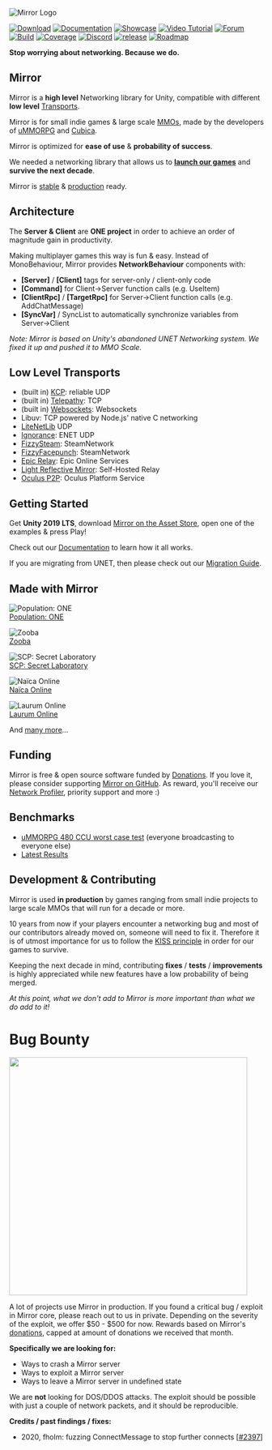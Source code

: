 ![Mirror Logo](https://i.imgur.com/we6li1x.png)

[![Download](https://img.shields.io/badge/asset_store-brightgreen.svg)](https://assetstore.unity.com/packages/tools/network/mirror-129321)
[![Documentation](https://img.shields.io/badge/docs-brightgreen.svg)](https://mirror-networking.gitbook.io/)
[![Showcase](https://img.shields.io/badge/showcase-brightgreen.svg)](https://mirror-networking.com/showcase/)
[![Video Tutorial](https://img.shields.io/badge/video_tutorial-brightgreen.svg)](https://www.youtube.com/playlist?list=PLkx8oFug638oBYF5EOwsSS-gOVBXj1dkP)
[![Forum](https://img.shields.io/badge/forum-brightgreen.svg)](https://forum.unity.com/threads/mirror-networking-for-unity-aka-hlapi-community-edition.425437/)
[![Build](https://img.shields.io/appveyor/ci/vis2k73562/hlapi-community-edition/Mirror.svg)](https://ci.appveyor.com/project/vis2k73562/hlapi-community-edition/branch/mirror)
[![Coverage](https://sonarcloud.io/api/project_badges/measure?project=vis2k_Mirror&metric=coverage)](https://sonarcloud.io/dashboard?id=vis2k_Mirror)
[![Discord](https://img.shields.io/discord/343440455738064897.svg)](https://discordapp.com/invite/N9QVxbM)
[![release](https://img.shields.io/github/release/vis2k/Mirror.svg)](https://github.com/vis2k/Mirror/releases/latest)
[![Roadmap](https://img.shields.io/badge/roadmap-blue.svg)](https://trello.com/b/fgAE7Tud)

**Stop worrying about networking. Because we do.**

## Mirror
Mirror is a **high level** Networking library for Unity, compatible with different **low level** [Transports](https://github.com/vis2k/Mirror#low-level-transports).

Mirror is for small indie games & large scale [MMOs](https://www.youtube.com/watch?v=mDCNff1S9ZU), made by the developers of [uMMORPG](https://assetstore.unity.com/packages/templates/systems/ummorpg-components-edition-159401) and [Cubica](https://www.youtube.com/watch?v=D_f_MntrLVE).

Mirror is optimized for **ease of use** & **probability of success**.

We needed a networking library that allows us to **[launch our games](https://mirror-networking.com/showcase/)** and **survive the next decade**.

Mirror is [stable](https://mirror-networking.gitbook.io/docs/general/tests) & [production](https://www.oculus.com/experiences/quest/2564158073609422/) ready.

## Architecture
The **Server & Client** are **ONE project** in order to achieve an order of magnitude gain in productivity.

Making multiplayer games this way is fun & easy. Instead of MonoBehaviour, Mirror provides **NetworkBehaviour** components with:
* **[Server]** / **[Client]** tags for server-only / client-only code
* **[Command]** for Client->Server function calls (e.g. UseItem)
* **[ClientRpc]** / **[TargetRpc]** for Server->Client function calls (e.g. AddChatMessage)
* **[SyncVar]** / SyncList to automatically synchronize variables from Server->Client

_Note: Mirror is based on Unity's abandoned UNET Networking system. We fixed it up and pushed it to MMO Scale._

## Low Level Transports
* (built in) [KCP](https://app.gitbook.com/@mirror-networking/s/docs/transports/kcp-transport): reliable UDP
* (built in) [Telepathy](https://app.gitbook.com/@mirror-networking/s/docs/transports/telepathy-transport): TCP
* (built in) [Websockets](https://app.gitbook.com/@mirror-networking/s/docs/transports/websockets-transport): Websockets
* Libuv: TCP powered by Node.js' native C networking
* [LiteNetLib](https://github.com/MirrorNetworking/LiteNetLibTransport/) UDP
* [Ignorance](https://github.com/SoftwareGuy/Ignorance/): ENET UDP
* [FizzySteam](https://github.com/Chykary/FizzySteamworks/): SteamNetwork
* [FizzyFacepunch](https://github.com/Chykary/FizzyFacepunch/): SteamNetwork
* [Epic Relay](https://github.com/FakeByte/EpicOnlineTransport): Epic Online Services
* [Light Reflective Mirror](https://github.com/Derek-R-S/Light-Reflective-Mirror): Self-Hosted Relay
* [Oculus P2P](https://github.com/hyferg/MirrorOculusP2P): Oculus Platform Service

## Getting Started
Get **Unity 2019 LTS**, download [Mirror on the Asset Store](https://assetstore.unity.com/packages/tools/network/mirror-129321), open one of the examples & press Play!

Check out our [Documentation](https://mirror-networking.gitbook.io/) to learn how it all works.

If you are migrating from UNET, then please check out our [Migration Guide](https://mirror-networking.gitbook.io/docs/general/migration-guide).

## Made with Mirror
![Population: ONE](https://steamcdn-a.akamaihd.net/steam/apps/691260/header.jpg?t=1603846067)<br/>
[Population: ONE](http://www.populationonevr.com/)

![Zooba](https://i.imgur.com/4TY0XoY.png)<br/>
[Zooba](https://wildlifestudios.com/games/zooba/)

![SCP: Secret Laboratory](https://steamcdn-a.akamaihd.net/steam/apps/700330/header.jpg?t=1604668607)<br/>
[SCP: Secret Laboratory](https://store.steampowered.com/app/700330/SCP_Secret_Laboratory/)

![Naïca Online](https://i.imgur.com/VrBqvtz.png)<br/>
[Naïca Online](https://naicaonline.com/)

![Laurum Online](https://i.imgur.com/2I8wnxO.png)<br/>
[Laurum Online](https://laurum.online/)<br/>

And [many more](https://mirror-networking.com/showcase/)...

## Funding
Mirror is free & open source software funded by [Donations](https://github.com/sponsors/vis2k). If you love it, please consider supporting [Mirror on GitHub](https://github.com/sponsors/vis2k). As reward, you'll receive our [Network Profiler](https://mirror-networking.gitbook.io/docs/guides/network-profiler), priority support and more :)

## Benchmarks
* [uMMORPG 480 CCU worst case test](https://youtu.be/mDCNff1S9ZU) (everyone broadcasting to everyone else)
* [Latest Results](https://docs.google.com/document/d/1GMxcWAz3ePt3RioK8k4erpVSpujMkYje4scOuPwM8Ug/edit?usp=sharing)

## Development & Contributing
Mirror is used **in production** by games ranging from small indie projects to large scale MMOs that will run for a decade or more.

10 years from now if your players encounter a networking bug and most of our contributors already moved on, someone will need to fix it. Therefore it is of utmost importance for us to follow the [KISS principle](https://en.wikipedia.org/wiki/KISS_principle) in order for our games to survive.

Keeping the next decade in mind, contributing **fixes** / **tests** / **improvements** is highly appreciated while new features have a low probability of being merged.

_At this point, what we don't add to Mirror is more important than what we do add to it!_

# Bug Bounty
<img width="470" src="https://user-images.githubusercontent.com/16416509/110572995-718b5900-8195-11eb-802c-235c82a03bf7.png">

A lot of projects use Mirror in production. If you found a critical bug / exploit in Mirror core, please reach out to us in private.
Depending on the severity of the exploit, we offer $50 - $500 for now.
Rewards based on Mirror's [donations](https://github.com/sponsors/vis2k), capped at amount of donations we received that month.

**Specifically we are looking for:**
* Ways to crash a Mirror server
* Ways to exploit a Mirror server
* Ways to leave a Mirror server in undefined state

We are **not** looking for DOS/DDOS attacks. The exploit should be possible with just a couple of network packets, and it should be reproducible.

**Credits / past findings / fixes:**
* 2020, fholm: fuzzing ConnectMessage to stop further connects [[#2397](https://github.com/vis2k/Mirror/pull/2397)]

